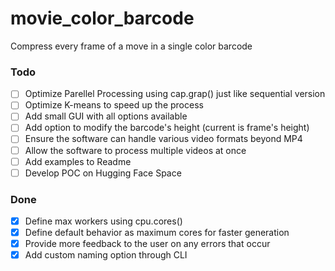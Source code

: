 # movie_color_barcode
 Compress every frame of a move in a single color barcode

### Todo

- [ ] Optimize Parellel Processing using cap.grap() just like sequential version
- [ ] Optimize K-means to speed up the process
- [ ] Add small GUI with all options available
- [ ] Add option to modify the barcode's height (current is frame's height)
- [ ] Ensure the software can handle various video formats beyond MP4
- [ ] Allow the software to process multiple videos at once
- [ ] Add examples to Readme
- [ ] Develop POC on Hugging Face Space

### Done
- [X] Define max workers using cpu.cores()
- [X] Define default behavior as maximum cores for faster generation
- [X] Provide more feedback to the user on any errors that occur
- [X] Add custom naming option through CLI